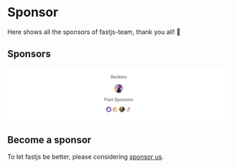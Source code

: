 # Sponsor

Here shows all the sponsors of fastjs-team, thank you all! :sparkling_heart:

## Sponsors

<div align="center">
  <img src="https://raw.githubusercontent.com/xiaodong2008/sponsors/main/sponsors.wide.svg" />
</div>

## Become a sponsor

To let fastjs be better, please considering [sponsor us](https://github.com/sponsors/xiaodong2008).